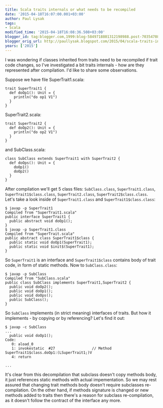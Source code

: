 ```yaml
---
title: Scala traits internals or what needs to be recompiled
date: '2015-04-18T16:07:00.001+03:00'
author: Paul Lysak
tags:
- Scala
modified_time: '2015-04-18T16:08:36.508+03:00'
blogger_id: tag:blogger.com,1999:blog-5849718801312198988.post-7035470888483374301
blogger_orig_url: http://paullysak.blogspot.com/2015/04/scala-traits-internals-or-what-needs-to.html
years: ['2015']
---
```

I was wondering if classes inherited from traits need to be recompiled if trait code changes, so I've investigated a bit traits internals - how are they represented after compilation. I'd like to share some observations.

Suppose we have file SuperTrait1.scala:

	trait SuperTrait1 {
	  def doOp1(): Unit = {
	    println("do op1 V1")
	  }
	}

SuperTrait2.scala:

	trait SuperTrait2 {
	  def doOp2(): Unit = {
	    println("do op2 V1")
	  }
	}

and SubClass.scala:

	class SubClass extends SuperTrait1 with SuperTrait2 {
	  def doOps(): Unit = {
	    doOp1()
	    doOp2()
	  }
	}

After compilation we'll get 5 class files: `SubClass.class`, `SuperTrait1.class`, `SuperTrait1$class.class`,  `SuperTrait2.class`, `SuperTrait2$class.class`. Let's take a look inside of `SuperTrait1.class` and `SuperTrait1$class.class`:

	$ javap -p SuperTrait1
	Compiled from "SuperTrait1.scala"
	public interface SuperTrait1 {
	  public abstract void doOp1();
	}
	$ javap -p SuperTrait1.class
	Compiled from "SuperTrait.scala"
	public abstract class SuperTrait1$class {
	  public static void doOp1(SuperTrait1);
	  public static void $init$(SuperTrait1);
	}

So `SuperTrait1` is an interface and `SuperTrait1$class` contains body of trait code, in form of static methods. Now to `SubClass.class`: 

	$ javap -p SubClass
	Compiled from "SubClass.scala"
	public class SubClass implements SuperTrait1,SuperTrait2 {
	  public void doOp2();
	  public void doOp1();
	  public void doOps();
	  public SubClass();
	}

So `SubClass` implements (in strict meaning) interfaces of traits. But how it implements - by copying or by referencing? Let's find it out:

	$ javap -c SubClass
	...
	  public void doOp1();
    Code:
       0: aload_0
       1: invokestatic  #27                 // Method SuperTrait1$class.doOp1:(LSuperTrait1;)V
       4: return

	...

It's clear from this decompilation that subclass doesn't copy methods body, it just references static methods with actual impementation. So we may rest assured that changing trait methods body doesn't require subclasses re-compilation. On the other hand, if methods signature is changed or new methods added to traits then there's a reason for subclass re-compilation, as it doesn't follow the contract of the interface any more.

